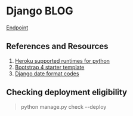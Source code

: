 # Django BLOG

[Endpoint](https://rrka5djangoblog.herokuapp.com/)

## References and Resources
 1. [Heroku supported runtimes for python](https://devcenter.heroku.com/articles/python-support#supported-runtimes)
 2. [Bootstrap 4 starter template](https://getbootstrap.com/docs/4.0/getting-started/introduction/#starter-template)
 3. [Django date format codes](https://docs.djangoproject.com/en/3.2/ref/templates/builtins/#date)

## Checking deployment eligibility
 > python manage.py check --deploy
